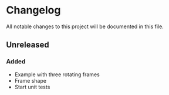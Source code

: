 # Changelog

All notable changes to this project will be documented in this file.

## Unreleased

### Added

- Example with three rotating frames
- Frame shape
- Start unit tests
